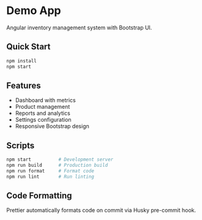 # Demo App

Angular inventory management system with Bootstrap UI.

## Quick Start

```bash
npm install
npm start
```

## Features

- Dashboard with metrics
- Product management
- Reports and analytics
- Settings configuration
- Responsive Bootstrap design

## Scripts

```bash
npm start          # Development server
npm run build      # Production build
npm run format     # Format code
npm run lint       # Run linting
```

## Code Formatting

Prettier automatically formats code on commit via Husky pre-commit hook.
